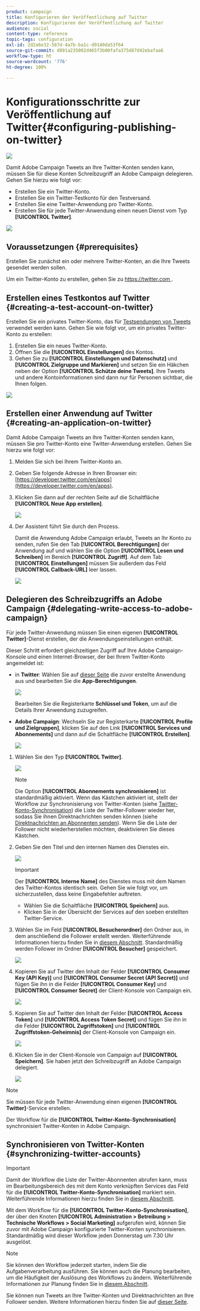 ```yaml
---
product: campaign
title: Konfigurieren der Veröffentlichung auf Twitter
description: Konfigurieren der Veröffentlichung auf Twitter
audience: social
content-type: reference
topic-tags: configuration
exl-id: 2d2a6e32-587d-4a7b-ba1c-d9140da53f64
source-git-commit: d891a235002d465f3b00fafa375d87d42ebafaa6
workflow-type: ht
source-wordcount: '776'
ht-degree: 100%

---
```


# Konfigurationsschritte zur Veröffentlichung auf Twitter{#configuring-publishing-on-twitter}

![](../../assets/v7-only.svg)

Damit Adobe Campaign Tweets an Ihre Twitter-Konten senden kann, müssen Sie für diese Konten Schreibzugriff an Adobe Campaign delegieren. Gehen Sie hierzu wie folgt vor:

* Erstellen Sie ein Twitter-Konto.
* Erstellen Sie ein Twitter-Testkonto für den Testversand.
* Erstellen Sie eine Twitter-Anwendung pro Twitter-Konto.
* Erstellen Sie für jede Twitter-Anwendung einen neuen Dienst vom Typ **[!UICONTROL Twitter]**.

![](assets/social_diagram_twitter_service.png)

## Voraussetzungen {#prerequisites}

Erstellen Sie zunächst ein oder mehrere Twitter-Konten, an die Ihre Tweets gesendet werden sollen.

Um ein Twitter-Konto zu erstellen, gehen Sie zu [https://twitter.com ](https://twitter.com).

## Erstellen eines Testkontos auf Twitter {#creating-a-test-account-on-twitter}

Erstellen Sie ein privates Twitter-Konto, das für [Testsendungen von Tweets](../../social/using/publishing-on-twitter.md#sending-the-proof) verwendet werden kann. Gehen Sie wie folgt vor, um ein privates Twitter-Konto zu erstellen:

1. Erstellen Sie ein neues Twitter-Konto.
1. Öffnen Sie die **[!UICONTROL Einstellungen]** des Kontos.
1. Gehen Sie zu **[!UICONTROL Einstellungen und Datenschutz]** und **[!UICONTROL Zielgruppe und Markieren]** und setzen Sie ein Häkchen neben der Option **[!UICONTROL Schütze deine Tweets]**. Ihre Tweets und andere Kontoinformationen sind dann nur für Personen sichtbar, die Ihnen folgen.

![](assets/social_twitter_test_page.png)

## Erstellen einer Anwendung auf Twitter {#creating-an-application-on-twitter}

Damit Adobe Campaign Tweets an Ihre Twitter-Konten senden kann, müssen Sie pro Twitter-Konto eine Twitter-Anwendung erstellen. Gehen Sie hierzu wie folgt vor:

1. Melden Sie sich bei Ihrem Twitter-Konto an.
1. Geben Sie folgende Adresse in Ihren Browser ein: [https://developer.twitter.com/en/apps](https://developer.twitter.com/en/apps).
1. Klicken Sie dann auf der rechten Seite auf die Schaltfläche **[!UICONTROL Neue App erstellen]**.

   ![](assets/social_create_twitter_app_001.png)

1. Der Assistent führt Sie durch den Prozess.

   Damit die Anwendung Adobe Campaign erlaubt, Tweets an Ihr Konto zu senden, rufen Sie den Tab **[!UICONTROL Berechtigungen]** der Anwendung auf und wählen Sie die Option **[!UICONTROL Lesen und Schreiben]** im Bereich **[!UICONTROL Zugriff]**. Auf dem Tab **[!UICONTROL Einstellungen]** müssen Sie außerdem das Feld **[!UICONTROL Callback-URL]** leer lassen.

   ![](assets/social_create_twitter_app_002.png)

## Delegieren des Schreibzugriffs an Adobe Campaign {#delegating-write-access-to-adobe-campaign}

Für jede Twitter-Anwendung müssen Sie einen eigenen **[!UICONTROL Twitter]**-Dienst erstellen, der die Anwendungseinstellungen enthält.

Dieser Schritt erfordert gleichzeitigen Zugriff auf Ihre Adobe Campaign-Konsole und einen Internet-Browser, der bei Ihrem Twitter-Konto angemeldet ist:

* in **Twitter**: Wählen Sie auf [dieser Seite](https://developer.twitter.com/en/portal/projects-and-apps) die zuvor erstellte Anwendung aus und bearbeiten Sie die **App-Berechtigungen**.

   ![](assets/social_twitter_service_002.png)

   Bearbeiten Sie die Registerkarte **Schlüssel und Token**, um auf die Details Ihrer Anwendung zuzugreifen.

* **Adobe Campaign**: Wechseln Sie zur Registerkarte **[!UICONTROL Profile und Zielgruppen]**, klicken Sie auf den Link **[!UICONTROL Services und Abonnements]** und dann auf die Schaltfläche **[!UICONTROL Erstellen]**.

   ![](assets/social_twitter_service_007.png)

1. Wählen Sie den Typ **[!UICONTROL Twitter]**.

   ![](assets/social_twitter_service_008.png)

   >[!NOTE]
   >
   >Die Option **[!UICONTROL Abonnements synchronisieren]** ist standardmäßig aktiviert. Wenn das Kästchen aktiviert ist, stellt der Workflow zur Synchronisierung von Twitter-Konten (siehe [Twitter-Konto-Synchronisation](#synchronizing-twitter-accounts)) die Liste der Twitter-Follower wieder her, sodass Sie ihnen Direktnachrichten senden können (siehe [Direktnachrichten an Abonnenten senden](../../social/using/publishing-on-twitter.md#sending-direct-messages-to-subscribers)). Wenn Sie die Liste der Follower nicht wiederherstellen möchten, deaktivieren Sie dieses Kästchen.

1. Geben Sie den Titel und den internen Namen des Dienstes ein.

   ![](assets/social_twitter_service_009.png)

   >[!IMPORTANT]
   >
   >Der **[!UICONTROL Interne Name]** des Dienstes muss mit dem Namen des Twitter-Kontos identisch sein. Gehen Sie wie folgt vor, um sicherzustellen, dass keine Eingabefehler auftreten.

   * Wählen Sie die Schaltfläche **[!UICONTROL Speichern]** aus.
   * Klicken Sie in der Übersicht der Services auf den soeben erstellten Twitter-Service.

   <!-- * Select the **[!UICONTROL Twitter page]** tab. The Twitter account should be displayed. 
    
      ![](assets/social_twitter_service_010.png)-->

1. Wählen Sie im Feld **[!UICONTROL Besucherordner]** den Ordner aus, in dem anschließend die Follower erstellt werden. Weiterführende Informationen hierzu finden Sie in [diesem Abschnitt](../../social/using/publishing-on-twitter.md#operating-principle). Standardmäßig werden Follower im Ordner **[!UICONTROL Besucher]** gespeichert.

   ![](assets/social_twitter_service_010_b.png)

1. Kopieren Sie auf Twitter den Inhalt der Felder **[!UICONTROL Consumer Key (API Key)]** und **[!UICONTROL Consumer Secret (API Secret)]** und fügen Sie ihn in die Felder **[!UICONTROL Consumer Key]** und **[!UICONTROL Consumer Secret]** der Client-Konsole von Campaign ein.

   ![](assets/social_twitter_service_012.png)

1. Kopieren Sie auf Twitter den Inhalt der Felder **[!UICONTROL Access Token]** und **[!UICONTROL Access Token Secret]** und fügen Sie ihn in die Felder **[!UICONTROL Zugriffstoken]** und **[!UICONTROL Zugriffstoken-Geheimnis]** der Client-Konsole von Campaign ein.

   ![](assets/social_twitter_service_013.png)

1. Klicken Sie in der Client-Konsole von Campaign auf **[!UICONTROL Speichern]**. Sie haben jetzt den Schreibzugriff an Adobe Campaign delegiert.

   ![](assets/social_twitter_service_014.png)

>[!NOTE]
>
>Sie müssen für jede Twitter-Anwendung einen eigenen **[!UICONTROL Twitter]**-Service erstellen.

Der Workflow für die **[!UICONTROL Twitter-Konto-Synchronisation]** synchronisiert Twitter-Konten in Adobe Campaign.

## Synchronisieren von Twitter-Konten {#synchronizing-twitter-accounts}

>[!IMPORTANT]
>
>Damit der Workflow die Liste der Twitter-Abonnenten abrufen kann, muss im Bearbeitungsbereich des mit dem Konto verknüpften Services das Feld für die **[!UICONTROL Twitter-Konto-Synchronisation]** markiert sein. Weiterführende Informationen hierzu finden Sie in [diesem Abschnitt](#delegating-write-access-to-adobe-campaign).

Mit dem Workflow für die **[!UICONTROL Twitter-Konto-Synchronisation]**, der über den Knoten **[!UICONTROL Administration > Betreibung > Technische Workflows > Social Marketing]** aufgerufen wird, können Sie zuvor mit Adobe Campaign konfigurierte Twitter-Konten synchronisieren. Standardmäßig wird dieser Workflow jeden Donnerstag um 7.30 Uhr ausgelöst.

>[!NOTE]
>
>Sie können den Workflow jederzeit starten, indem Sie die Aufgabenverarbeitung ausführen. Sie können auch die Planung bearbeiten, um die Häufigkeit der Auslösung des Workflows zu ändern. Weiterführende Informationen zur Planung finden Sie in [diesem Abschnitt](../../workflow/using/scheduler.md).

Sie können nun Tweets an Ihre Twitter-Konten und Direktnachrichten an Ihre Follower senden. Weitere Informationen hierzu finden Sie auf [dieser Seite](../../social/using/publishing-on-twitter.md).
